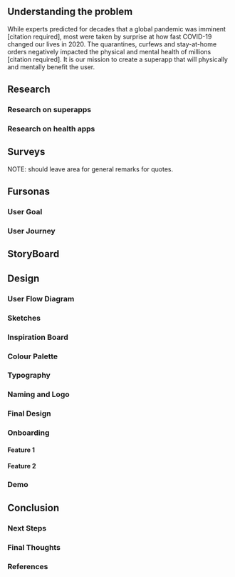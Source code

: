## Understanding the problem
While experts predicted for decades that a global pandemic was imminent [citation required], most were taken by surprise at how fast COVID-19 changed our lives in 2020. The quarantines, curfews and stay-at-home orders negatively impacted the physical and mental health of millions [citation required]. It is our mission to create a superapp that will physically and mentally benefit the user.

## Research
### Research on superapps
### Research on health apps

## Surveys
NOTE: should leave area for general remarks for quotes.

## Fursonas
### User Goal
### User Journey
## StoryBoard
## Design

### User Flow Diagram
### Sketches
### Inspiration Board
### Colour Palette
### Typography
### Naming and Logo
### Final Design
### Onboarding
#### Feature 1
#### Feature 2
### Demo
## Conclusion
### Next Steps
### Final Thoughts
### References
